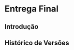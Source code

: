<div class="body">

# Entrega Final 

## Introdução

<div align="justify">



</div>


## Histórico de Versões 




</div>

